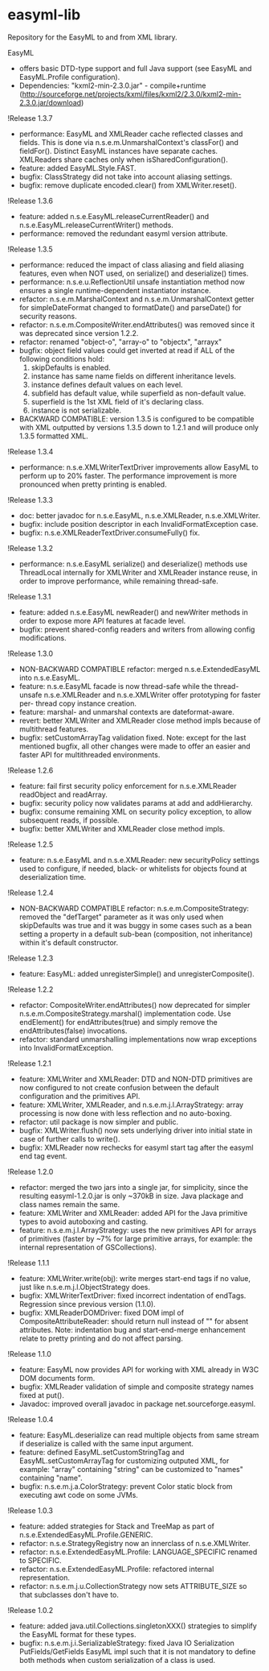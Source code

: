 # easyml-lib
Repository for the EasyML to and from XML library.

EasyML
- offers basic DTD-type support and full Java support
  (see EasyML and EasyML.Profile configuration).
- Dependencies:
  "kxml2-min-2.3.0.jar" - compile+runtime
  (http://sourceforge.net/projects/kxml/files/kxml2/2.3.0/kxml2-min-2.3.0.jar/download)


!Release 1.3.7
- performance: EasyML and XMLReader cache reflected classes and fields.
    This is done via n.s.e.m.UnmarshalContext's classFor() and fieldFor().
    Distinct EasyML instances have separate caches.
    XMLReaders share caches only when isSharedConfiguration().
- feature: added EasyML.Style.FAST.
- bugfix: ClassStrategy did not take into account aliasing settings.
- bugfix: remove duplicate encoded.clear() from XMLWriter.reset().


!Release 1.3.6
- feature: added n.s.e.EasyML.releaseCurrentReader()
    and n.s.e.EasyML.releaseCurrentWriter() methods.
- performance: removed the redundant easyml version attribute.


!Release 1.3.5
- performance: reduced the impact of class aliasing and field aliasing
    features, even when NOT used, on serialize() and deserialize() times.
- performance: n.s.e.u.ReflectionUtil unsafe instantiation method now
    ensures a single runtime-dependent instantiator instance.
- refactor: n.s.e.m.MarshalContext and n.s.e.m.UnmarshalContext getter
    for simpleDateFormat changed to formatDate() and parseDate() for
    security reasons.
- refactor: n.s.e.m.CompositeWriter.endAttributes() was removed since
    it was deprecated since version 1.2.2.
- refactor: renamed "object-o", "array-o" to "objectx", "arrayx"
- bugfix: object field values could get inverted at read if ALL of the
    following conditions hold:
    1. skipDefaults is enabled.
    2. instance has same name fields on different inheritance levels.
    3. instance defines default values on each level.
    4. subfield has default value, while superfield as non-default value.
    5. superfield is the 1st XML field of it's declaring class.
    6. instance is not serializable.
- BACKWARD COMPATIBLE: version 1.3.5 is configured to be compatible with
    XML outputted by versions 1.3.5 down to 1.2.1 and will produce only
    1.3.5 formatted XML.


!Release 1.3.4
- performance: n.s.e.XMLWriterTextDriver improvements allow EasyML to
    perform up to 20% faster. The performance improvement is more
    pronounced when pretty printing is enabled.


!Release 1.3.3
- doc: better javadoc for n.s.e.EasyML, n.s.e.XMLReader, n.s.e.XMLWriter.
- bugfix: include position descriptor in each InvalidFormatException case.
- bugfix: n.s.e.XMLReaderTextDriver.consumeFully() fix.


!Release 1.3.2
- performance: n.s.e.EasyML serialize() and deserialize() methods use
    ThreadLocal internally for XMLWriter and XMLReader instance reuse,
    in order to improve performance, while remaining thread-safe.


!Release 1.3.1
- feature: added n.s.e.EasyML newReader() and newWriter methods in order
    to expose more API features at facade level.
- bugfix: prevent shared-config readers and writers from allowing config
    modifications.


!Release 1.3.0
- NON-BACKWARD COMPATIBLE refactor:
    merged n.s.e.ExtendedEasyML into n.s.e.EasyML.
- feature: n.s.e.EasyML facade is now thread-safe while the thread-unsafe
    n.s.e.XMLReader and n.s.e.XMLWriter offer prototyping for faster per-
    thread copy instance creation.
- feature: marshal- and unmarshal contexts are dateformat-aware.
- revert: better XMLWriter and XMLReader close method impls because of
  multithread features.
- bugfix: setCustomArrayTag validation fixed.
  Note: except for the last mentioned bugfix, all other changes were made
        to offer an easier and faster API for multithreaded environments.


!Release 1.2.6
- feature: fail first security policy enforcement for n.s.e.XMLReader
    readObject and readArray.
- bugfix: security policy now validates params at add and addHierarchy.
- bugfix: consume remaining XML on security policy exception, to allow
    subsequent reads, if possible.
- bugfix: better XMLWriter and XMLReader close method impls.


!Release 1.2.5
- feature: n.s.e.EasyML and n.s.e.XMLReader: new securityPolicy settings
  used to configure, if needed, black- or whitelists for objects found at
  deserialization time.


!Release 1.2.4
- NON-BACKWARD COMPATIBLE refactor: n.s.e.m.CompositeStrategy: removed the
    "defTarget" parameter as it was only used when skipDefaults was true
    and it was buggy in some cases such as a bean setting a property in a
    default sub-bean (composition, not inheritance) within it's default
    constructor.


!Release 1.2.3
- feature: EasyML: added unregisterSimple() and unregisterComposite().


!Release 1.2.2
- refactor: CompositeWriter.endAttributes() now deprecated for simpler
    n.s.e.m.CompositeStrategy.marshal() implementation code. Use
    endElement() for endAttributes(true) and simply remove the
    endAttributes(false) invocations.
- refactor: standard unmarshalling implementations now wrap exceptions
    into InvalidFormatException.


!Release 1.2.1 
- feature: XMLWriter and XMLReader: DTD and NON-DTD primitives are now
    configured to not create confusion between the default configuration
    and the primitives API.
- feature: XMLWriter, XMLReader, and n.s.e.m.j.l.ArrayStrategy: array
    processing is now done with less reflection and no auto-boxing.
- refactor: util package is now simpler and public.
- bugfix: XMLWriter.flush() now sets underlying driver into initial state
    in case of further calls to write().
- bugfix: XMLReader now rechecks for easyml start tag after the easyml
    end tag event.


!Release 1.2.0
- refactor: merged the two jars into a single jar, for simplicity, since
    the resulting easyml-1.2.0.jar is only ~370kB in size. Java plackage
    and class names remain the same.
- feature: XMLWriter and XMLReader: added API for the Java primitive types
    to avoid autoboxing and casting.
- feature: n.s.e.m.j.l.ArrayStrategy: uses the new primitives API for
    arrays of primitives (faster by ~7% for large primitive arrays, for
    example: the internal representation of GSCollections).


!Release 1.1.1
- feature: XMLWriter.write(obj): write merges start-end tags if no value,
    just like n.s.e.m.j.l.ObjectStrategy does.
- bugfix: XMLWriterTextDriver: fixed incorrect indentation of endTags.
    Regression since previous version (1.1.0).
- bugfix: XMLReaderDOMDriver: fixed DOM impl of CompositeAttributeReader:
    should return null instead of "" for absent attributes. 
  Note: indentation bug and start-end-merge enhancement relate to pretty
        printing and do not affect parsing.


!Release 1.1.0
- feature: EasyML now provides API for working with XML already in W3C DOM
    documents form.
- bugfix: XMLReader validation of simple and composite strategy names
    fixed at put().
- Javadoc: improved overall javadoc in package net.sourceforge.easyml.


!Release 1.0.4
- feature: EasyML.deserialize can read multiple objects from same stream
    if deserialize is called with the same input argument.
- feature: defined EasyML.setCustomStringTag and EasyML.setCustomArrayTag
    for customizing outputed XML, for example: "array" containing "string"
    can be customized to "names" containing "name".
- bugfix: n.s.e.m.j.a.ColorStrategy: prevent Color static block from
    executing awt code on some JVMs.


!Release 1.0.3
- feature: added strategies for Stack and TreeMap as part of
    n.s.e.ExtendedEasyML.Profile.GENERIC.
- refactor: n.s.e.StrategyRegistry now an innerclass of n.s.e.XMLWriter.
- refactor: n.s.e.ExtendedEasyML.Profile: LANGUAGE_SPECIFIC renamed to
    SPECIFIC.
- refactor: n.s.e.ExtendedEasyML.Profile: refactored internal
    representation.
- refactor: n.s.e.m.j.u.CollectionStrategy now sets ATTRIBUTE_SIZE so that
    subclasses don't have to.


!Release 1.0.2
- feature: added java.util.Collections.singletonXXX() strategies to
    simplify the EasyML format for these types.
- bugfix: n.s.e.m.j.i.SerializableStrategy: fixed Java IO Serialization
    PutFields/GetFields EasyML impl such that it is not mandatory to
    define both methods when custom serialization of a class is used.

